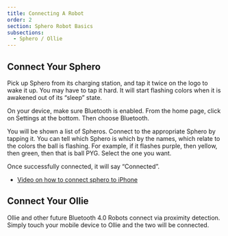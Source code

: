```yaml
---
title: Connecting A Robot
order: 2
section: Sphero Robot Basics
subsections:
  - Sphero / Ollie
---
```

## Connect Your Sphero

Pick up Sphero from its charging station, and tap it twice on the logo to wake it up.
You may have to tap it hard.
It will start flashing colors when it is awakened out of its “sleep” state.

On your device, make sure Bluetooth is enabled.
From the home page, click on Settings at the bottom.
Then choose Bluetooth.

You will be shown a list of Spheros.
Connect to the appropriate Sphero by tapping it.
You can tell which Sphero is which by the names, which relate to the colors the ball is flashing.
For example, if it flashes purple, then yellow, then green, then that is ball PYG.
Select the one you want.

Once successfully connected, it will say “Connected”.

* [Video on how to connect sphero to iPhone](https://www.youtube.com/watch?v=I4TKvZOhKCY)

## Connect Your Ollie

Ollie and other future Bluetooth 4.0 Robots connect via proximity detection.  Simply touch your mobile device to Ollie and the two will be connected.